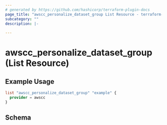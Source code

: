 ```yaml
---
# generated by https://github.com/hashicorp/terraform-plugin-docs
page_title: "awscc_personalize_dataset_group List Resource - terraform-provider-awscc"
subcategory: ""
description: |-
  
---
```


# awscc_personalize_dataset_group (List Resource)



## Example Usage

```terraform
list "awscc_personalize_dataset_group" "example" {
  provider = awscc
}
```

<!-- schema generated by tfplugindocs -->
## Schema
